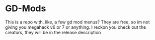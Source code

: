 # GD-Mods
This is a repo with, like, a few gd mod menus? They are free, so im not giving you megahack v6 or 7 or anything.
I reckon you check out the creators, they will be in the release description

